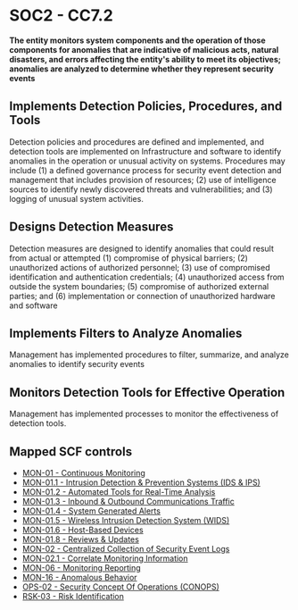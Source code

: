 # SOC2 - CC7.2
**The entity monitors system components and the operation of those components for anomalies that are indicative of malicious acts, natural disasters, and errors affecting the entity's ability to meet its objectives; anomalies are analyzed to determine whether they represent security events**
## Implements Detection Policies, Procedures, and Tools
Detection policies and procedures are defined and implemented, and detection tools are implemented on Infrastructure and software to identify anomalies in the operation or unusual activity on systems. Procedures may include (1) a defined governance process for security event detection and management that includes provision of resources; (2) use of intelligence sources to identify newly discovered threats and vulnerabilities; and (3) logging of unusual system activities.
## Designs Detection Measures
Detection measures are designed to identify anomalies that could result from actual or attempted (1) compromise of physical barriers; (2) unauthorized actions of authorized personnel; (3) use of compromised identification and authentication credentials; (4) unauthorized access from outside the system boundaries; (5) compromise of authorized external parties; and (6) implementation or connection of unauthorized hardware and software
## Implements Filters to Analyze Anomalies
Management has implemented procedures to filter, summarize, and analyze anomalies to identify security events
## Monitors Detection Tools for Effective Operation
Management has implemented processes to monitor the effectiveness of detection tools.
## Mapped SCF controls
- [MON-01 - Continuous Monitoring](../scf/mon-01-continuousmonitoring.md)
- [MON-01.1 - Intrusion Detection & Prevention Systems (IDS & IPS)](../scf/mon-011-intrusiondetection&preventionsystemsids&ips.md)
- [MON-01.2 - Automated Tools for Real-Time Analysis](../scf/mon-012-automatedtoolsforreal-timeanalysis.md)
- [MON-01.3 - Inbound & Outbound Communications Traffic](../scf/mon-013-inbound&outboundcommunicationstraffic.md)
- [MON-01.4 - System Generated Alerts](../scf/mon-014-systemgeneratedalerts.md)
- [MON-01.5 - Wireless Intrusion Detection System (WIDS)](../scf/mon-015-wirelessintrusiondetectionsystemwids.md)
- [MON-01.6 - Host-Based Devices](../scf/mon-016-host-baseddevices.md)
- [MON-01.8 - Reviews & Updates](../scf/mon-018-reviews&updates.md)
- [MON-02 - Centralized Collection of Security Event Logs](../scf/mon-02-centralizedcollectionofsecurityeventlogs.md)
- [MON-02.1 - Correlate Monitoring Information](../scf/mon-021-correlatemonitoringinformation.md)
- [MON-06 - Monitoring Reporting](../scf/mon-06-monitoringreporting.md)
- [MON-16 - Anomalous Behavior](../scf/mon-16-anomalousbehavior.md)
- [OPS-02 - Security Concept Of Operations (CONOPS)](../scf/ops-02-securityconceptofoperationsconops.md)
- [RSK-03 - Risk Identification](../scf/rsk-03-riskidentification.md)